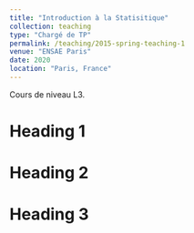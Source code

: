 ```yaml
---
title: "Introduction à la Statisitique"
collection: teaching
type: "Chargé de TP"
permalink: /teaching/2015-spring-teaching-1
venue: "ENSAE Paris"
date: 2020
location: "Paris, France"
---
```


Cours de niveau L3.

Heading 1
======

Heading 2
======

Heading 3
======
